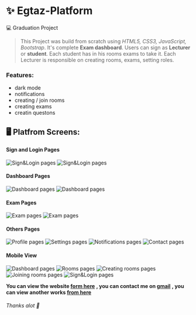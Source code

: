 # :sparkles: Egtaz-Platform
:computer: Graduation Project
> This Project was build from scratch using *HTML5, CSS3, JavaScript, Bootstrap*.
> It's complete **Exam dashboard**.
> Users can sign as **Lecturer** or **student**.
> Each student has in his rooms exams to take it.
> Each Lecturer is responsible on creating rooms, exams, setting roles.

### Features:
  - dark mode
  - notifications
  - creating / join rooms 
  - creating exams
  - creatin questons 

## :desktop_computer: Platfrom Screens:

  #### Sign and Login Pages
![Sign&Login pages](https://github.com/YoussefTurkey/Egtaz-Platform/blob/main/assets/screens/screen_01.PNG)
![Sign&Login pages](https://github.com/YoussefTurkey/Egtaz-Platform/blob/main/assets/screens/screen_02.PNG)

  #### Dashboard Pages
![Dashboard pages](https://github.com/YoussefTurkey/Egtaz-Platform/blob/main/assets/screens/screen_1.PNG)
![Dashboard pages](https://github.com/YoussefTurkey/Egtaz-Platform/blob/main/assets/screens/screen_2.PNG) 
 
  #### Exam Pages
![Exam pages](https://github.com/YoussefTurkey/Egtaz-Platform/blob/main/assets/screens/screen_3.PNG)
![Exam pages](https://github.com/YoussefTurkey/Egtaz-Platform/blob/main/assets/screens/screen_4.PNG)
  
  #### Others Pages
![Profile pages](https://github.com/YoussefTurkey/Egtaz-Platform/blob/main/assets/screens/screen_5.PNG)
![Settings pages](https://github.com/YoussefTurkey/Egtaz-Platform/blob/main/assets/screens/screen_6.PNG)
![Notifications pages](https://github.com/YoussefTurkey/Egtaz-Platform/blob/main/assets/screens/screen_7.PNG)
![Contact pages](https://github.com/YoussefTurkey/Egtaz-Platform/blob/main/assets/screens/screen_8.PNG)

  #### Mobile View
![Dashboard pages](https://github.com/YoussefTurkey/Egtaz-Platform/blob/main/assets/screens/screen_9.PNG)
![Rooms pages](https://github.com/YoussefTurkey/Egtaz-Platform/blob/main/assets/screens/screen_10.PNG)
![Creating rooms pages](https://github.com/YoussefTurkey/Egtaz-Platform/blob/main/assets/screens/screen_11.PNG)
![Joining rooms pages](https://github.com/YoussefTurkey/Egtaz-Platform/blob/main/assets/screens/screen_12.PNG)
![Sign&Login pages](https://github.com/YoussefTurkey/Egtaz-Platform/blob/main/assets/screens/screen_03.PNG)

 
**You can view the website [form here](https://youssefturkey.github.io/Egtaz-Platform/)**
**, you can contact me on [gmail](youssef.turkey11@gmail.com)**
**, you can view another works [from here](https://www.behance.net/YouTurkey11)**

###### *Thanks alot* :wave:
 
